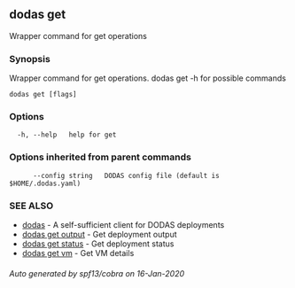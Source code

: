 ## dodas get

Wrapper command for get operations

### Synopsis

Wrapper command for get operations.
dodas get -h for possible commands

```
dodas get [flags]
```

### Options

```
  -h, --help   help for get
```

### Options inherited from parent commands

```
      --config string   DODAS config file (default is $HOME/.dodas.yaml)
```

### SEE ALSO

* [dodas](dodas.md)	 - A self-sufficient client for DODAS deployments
* [dodas get output](dodas_get_output.md)	 - Get deployment output
* [dodas get status](dodas_get_status.md)	 - Get deployment status
* [dodas get vm](dodas_get_vm.md)	 - Get VM details

###### Auto generated by spf13/cobra on 16-Jan-2020

